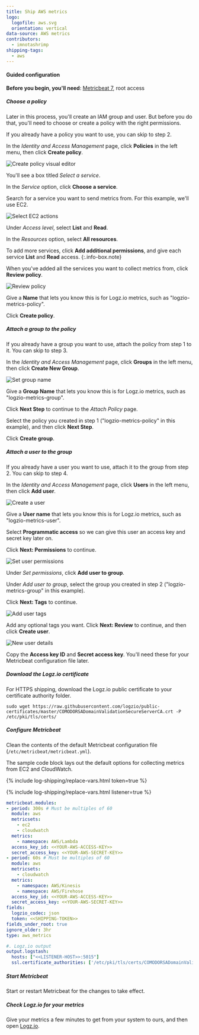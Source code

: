 ```yaml
---
title: Ship AWS metrics
logo:
  logofile: aws.svg
  orientation: vertical
data-source: AWS metrics
contributors:
  - imnotashrimp
shipping-tags:
  - aws
---
```


#### Guided configuration

**Before you begin, you'll need**:
[Metricbeat 7](https://www.elastic.co/downloads/beats/metricbeat),
root access

<div class="tasklist">

##### Choose a policy

Later in this process, you'll create an IAM group and user.
But before you do that, you'll need to choose or create a policy
with the right permissions.

If you already have a policy you want to use,
you can skip to step 2.

In the _Identity and Access Management_ page,
click **Policies** in the left menu,
then click **Create policy**.

![Create policy visual editor]({{site.baseurl}}/images/aws/create-policy-visual-editor.png)

You'll see a box titled _Select a service_.

In the _Service_ option, click **Choose a service**.

Search for a service you want to send metrics from.
For this example, we'll use EC2.

![Select EC2 actions]({{site.baseurl}}/images/aws/metrics--create-policy--ec2-actions.png)

Under _Access level_,
select **List** and **Read**.

In the _Resources_ option, select **All resources**.

To add more services,
click **Add additional permissions**,
and give each service **List** and **Read** access.
{:.info-box.note}

When you've added all the services you want to collect metrics from,
click **Review policy**.

![Review policy]({{site.baseurl}}/images/aws/metrics--create-policy--review-policy.png)

Give a **Name** that lets you know this is for Logz.io metrics,
such as "logzio-metrics-policy".

Click **Create policy**.

##### Attach a group to the policy

If you already have a group you want to use,
attach the policy from step 1 to it.
You can skip to step 3.

In the _Identity and Access Management_ page,
click **Groups** in the left menu,
then click **Create New Group**.

![Set group name]({{site.baseurl}}/images/aws/metrics--create-group--set-group-name.png)

Give a **Group Name** that lets you know this is for Logz.io metrics,
such as "logzio-metrics-group".

Click **Next Step** to continue to the _Attach Policy_ page.

Select the policy you created in step 1
("logzio-metrics-policy" in this example),
and then click **Next Step**.

Click **Create group**.

##### Attach a user to the group

If you already have a user you want to use,
attach it to the group from step 2.
You can skip to step 4.

In the _Identity and Access Management_ page,
click **Users** in the left menu,
then click **Add user**.

![Create a user]({{site.baseurl}}/images/aws/metrics--add-user-1.png)

Give a **User name** that lets you know this is for Logz.io metrics,
such as "logzio-metrics-user".

Select **Programmatic access** so we can give this user an access key and secret key later on.

Click **Next: Permissions** to continue.

![Set user permissions]({{site.baseurl}}/images/aws/metrics--add-user-2.png)

Under _Set permissions_, click **Add user to group**.

Under _Add user to group_,
select the group you created in step 2
("logzio-metrics-group" in this example).

Click **Next: Tags** to continue.

![Add user tags]({{site.baseurl}}/images/aws/metrics--add-user--add-tags.png)

Add any optional tags you want.
Click **Next: Review** to continue,
and then click **Create user**.

![New user details]({{site.baseurl}}/images/aws/metrics--add-user--copy-keys.png)

Copy the **Access key ID** and **Secret access key**.
You'll need these for your Metricbeat configuration file later.

##### Download the Logz.io certificate

For HTTPS shipping, download the Logz.io public certificate to your certificate authority folder.

```shell
sudo wget https://raw.githubusercontent.com/logzio/public-certificates/master/COMODORSADomainValidationSecureServerCA.crt -P /etc/pki/tls/certs/
```

##### Configure Metricbeat

Clean the contents of the default Metricbeat configuration file
(`/etc/metricbeat/metricbeat.yml`).

The sample code block lays out the default options
for collecting metrics from EC2 and CloudWatch.

{% include log-shipping/replace-vars.html token=true %}

{% include log-shipping/replace-vars.html listener=true %}

```yaml
metricbeat.modules:
- period: 300s # Must be multiples of 60
  module: aws
  metricsets:
    - ec2
    - cloudwatch
  metrics:
    - namespace: AWS/Lambda
  access_key_id: <<YOUR-AWS-ACCESS-KEY>>
  secret_access_key: <<YOUR-AWS-SECRET-KEY>>
- period: 60s # Must be multiples of 60
  module: aws
  metricsets:
    - cloudwatch
  metrics:
    - namespace: AWS/Kinesis
    - namespace: AWS/Firehose
  access_key_id: <<YOUR-AWS-ACCESS-KEY>>
  secret_access_key: <<YOUR-AWS-SECRET-KEY>>
fields:
  logzio_codec: json
  token: <<SHIPPING-TOKEN>>
fields_under_root: true
ignore_older: 3hr
type: aws_metrics

#. Logz.io output
output.logstash:
  hosts: ["<<LISTENER-HOST>>:5015"]
  ssl.certificate_authorities: ['/etc/pki/tls/certs/COMODORSADomainValidationSecureServerCA.crt']
```

##### Start Metricbeat

Start or restart Metricbeat for the changes to take effect.

##### Check Logz.io for your metrics

Give your metrics a few minutes to get from your system to ours, and then open [Logz.io](https://app.logz.io/#/dashboard/kibana).

</div>